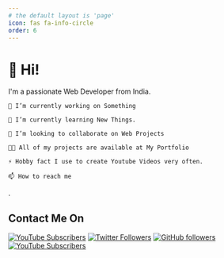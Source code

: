 ```yaml
---
# the default layout is 'page'
icon: fas fa-info-circle
order: 6
---
```






# 👋 Hi!

I'm a passionate Web Developer from India.


    🔭 I’m currently working on Something

    🌱 I’m currently learning New Things.

    👯 I’m looking to collaborate on Web Projects

    👨‍💻 All of my projects are available at My Portfolio

    ⚡ Hobby fact I use to create Youtube Videos very often.

    📫 How to reach me

    
.

## Contact Me On

[![YouTube Subscribers](https://img.shields.io/youtube/channel/subscribers/UC0UBCim95nMUg5GJ_2fqJhQ?logo=youtube&logoColor=E05D44&style=for-the-badge&label=YouTube)](https://www.youtube.com/@LinuxLaravelLuminaries) 
[![Twitter Followers](https://img.shields.io/badge/follow-%40Merwickg?logo=twitter&style=for-the-badge)](https://twitter.com/MerwickG)
[![GitHub followers](https://img.shields.io/github/followers/usakhil121?logo=GitHub&style=for-the-badge)](https://github.com/usakhil121)
[![YouTube Subscribers](https://img.shields.io/badge/Telegram-2CA5E0?logo=telegram&logoColor=black&style=for-the-badge)](https://t.me/merwick) 
